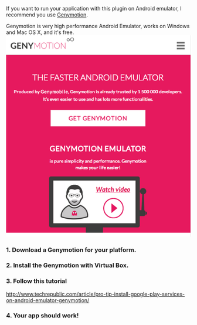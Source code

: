 If you want to run your application with this plugin on Android emulator, I recommend you use [Genymotion](http://www.genymotion.com/).

Genymotion is very high performance Android Emulator, works on Windows and Mac OS X, and it's free.
![](./genymotion.png)

### 1. Download a Genymotion for your platform.

### 2. Install the Genymotion with Virtual Box.

### 3. Follow this tutorial
http://www.techrepublic.com/article/pro-tip-install-google-play-services-on-android-emulator-genymotion/

### 4. Your app should work!
